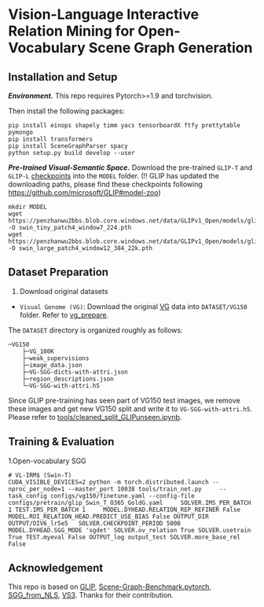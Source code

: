 # Vision-Language Interactive Relation Mining for Open-Vocabulary Scene Graph Generation

## Installation and Setup

***Environment.***
This repo requires Pytorch>=1.9 and torchvision.

Then install the following packages:
```
pip install einops shapely timm yacs tensorboardX ftfy prettytable pymongo 
pip install transformers 
pip install SceneGraphParser spacy 
python setup.py build develop --user
```

***Pre-trained Visual-Semantic Space.*** Download the pre-trained `GLIP-T` and `GLIP-L` [checkpoints](https://github.com/microsoft/GLIP#model-zoo) into the ``MODEL`` folder. 
(!! GLIP has updated the downloading paths, please find these checkpoints following https://github.com/microsoft/GLIP#model-zoo)
```
mkdir MODEL
wget https://penzhanwu2bbs.blob.core.windows.net/data/GLIPv1_Open/models/glip_tiny_model_o365_goldg_cc_sbu.pth -O swin_tiny_patch4_window7_224.pth
wget https://penzhanwu2bbs.blob.core.windows.net/data/GLIPv1_Open/models/glip_large_model.pth -O swin_large_patch4_window12_384_22k.pth
```

## Dataset Preparation

1. Download original datasets
* ``Visual Genome (VG)``: Download the original [VG](https://visualgenome.org/) data into ``DATASET/VG150`` folder. Refer to [vg_prepare](https://github.com/KaihuaTang/Scene-Graph-Benchmark.pytorch/blob/master/DATASET.md).

The `DATASET` directory is organized roughly as follows:
```
─VG150
    ├─VG_100K
    ├─weak_supervisions
    ├─image_data.json
    ├─VG-SGG-dicts-with-attri.json
    ├─region_descriptions.json
    └─VG-SGG-with-attri.h5 
```

Since GLIP pre-training has seen part of VG150 test images, we remove these images and get new VG150 split and write it to `VG-SGG-with-attri.h5`. 
Please refer to [tools/cleaned_split_GLIPunseen.ipynb](tools/cleaned_split_GLIPunseen.ipynb).


## Training & Evaluation

1.Open-vocabulary SGG

```
# VL-IRM$ (Swin-T) 
CUDA_VISIBLE_DEVICES=2 python -m torch.distributed.launch --nproc_per_node=1 --master_port 10038 tools/train_net.py     --task_config configs/vg150/finetune.yaml --config-file configs/pretrain/glip_Swin_T_O365_GoldG.yaml     SOLVER.IMS_PER_BATCH 1 TEST.IMS_PER_BATCH 1     MODEL.DYHEAD.RELATION_REP_REFINER False MODEL.ROI_RELATION_HEAD.PREDICT_USE_BIAS False OUTPUT_DIR OUTPUT/OIV6_lr5e5   SOLVER.CHECKPOINT_PERIOD 5000 MODEL.DYHEAD.SGG_MODE 'sgdet' SOLVER.ov_relation True SOLVER.usetrain True TEST.myeval False OUTPUT_log output_test SOLVER.more_base_rel False
```
## Acknowledgement

This repo is based on [GLIP](https://github.com/microsoft/GLIP), [Scene-Graph-Benchmark.pytorch](https://github.com/KaihuaTang/Scene-Graph-Benchmark.pytorch), [SGG_from_NLS](https://github.com/YiwuZhong/SGG_from_NLS), [VS3](https://github.com/zyong812/VS3_CVPR23). Thanks for their contribution.
